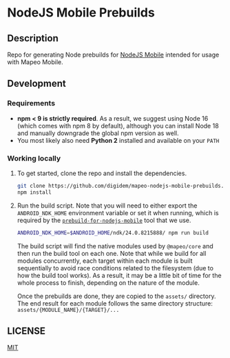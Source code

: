 # NodeJS Mobile Prebuilds

## Description

Repo for generating Node prebuilds for [NodeJS Mobile](https://github.com/nodejs-mobile/nodejs-mobile) intended for usage with Mapeo Mobile.

## Development

### Requirements

- **npm < 9 is strictly required**. As a result, we suggest using Node 16 (which comes with npm 8 by default), although you can install Node 18 and manually downgrade the global npm version as well.
- You most likely also need **Python 2** installed and available on your `PATH`

### Working locally

1. To get started, clone the repo and install the dependencies.

   ```sh
   git clone https://github.com/digidem/mapeo-nodejs-mobile-prebuilds.git
   npm install
   ```

2. Run the build script. Note that you will need to either export the `ANDROID_NDK_HOME` environment variable or set it when running, which is required by the [`prebuild-for-nodejs-mobile`](https://github.com/staltz/prebuild-for-nodejs-mobile/) tool that we use.

   ```sh
   ANDROID_NDK_HOME=$ANDROID_HOME/ndk/24.0.8215888/ npm run build
   ```

   The build script will find the native modules used by `@mapeo/core` and then run the build tool on each one. Note that while we build for all modules concurrently, each target within each module is built sequentially to avoid race conditions related to the filesystem (due to how the build tool works). As a result, it may be a little bit of time for the whole process to finish, depending on the nature of the module.

   Once the prebuilds are done, they are copied to the `assets/` directory. The end result for each module follows the same directory structure: `assets/{MODULE_NAME}/{TARGET}/...`

## LICENSE

[MIT](./LICENSE)
